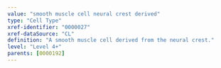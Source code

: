 ```yaml
---
value: "smooth muscle cell neural crest derived"
type: "Cell Type"
xref-identifier: "0000027"
xref-dataSource: "CL"
definition: "A smooth muscle cell derived from the neural crest."
level: "Level 4+"
parents: [0000192]
---
```

